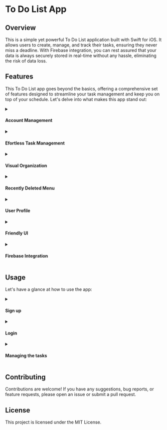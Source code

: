 # To Do List App

## Overview
This is a simple yet powerful To Do List application built with Swift for iOS. It allows users to create, manage, and track their tasks, ensuring they never miss a deadline. With Firebase integration, you can rest assured that your data is always securely stored in real-time without any hassle, eliminating the risk of data loss.

## Features
This To Do List app goes beyond the basics, offering a comprehensive set of features designed to streamline your task management and keep you on top of your schedule. Let's delve into what makes this app stand out:

<details>
<summary><h4><b>Account Management</b></h4></summary>
  Securely create and log in to your account. Your tasks are stored in the cloud and accessible only to you.
</details>

<details>
<summary><h4><b>Efortless Task Management</b></h4></summary>
  <li>Add new tasks with titles, due dates, and times.</li>
  <li>Update existing tasks with new details.</li>
  <li>Delete tasks to declutter your list.</li>
</details>

<details>
<summary><h4><b>Visual Organization</b></h4></summary>
  <li>Separate views for upcoming and expired tasks for clear prioritization.</li>
  <li>Mark tasks as completed for a satisfying sense of accomplishment.</li>
</details>

<details>
<summary><h4><b>Recently Deleted Menu</b></h4></summary>
  <li>Recover accidentally deleted tasks back to the main list before they're gone forever.</li>
  <li>Permanently delete tasks for a clean slate.</li>
  <li>Intuitively permanently delete or recover tasks from "Recently Deleted" menu with a simple swipe action.</li>
</details>

<details>
<summary><h4><b>User Profile</b></h4></summary>
  <li>Have access to your data (name and e-mail, profile picture, member since).</li>
  <li>Log out.</li>
  <li>TBA: Modify your personal information.</li>
</details>

<details>
<summary><h4><b>Friendly UI</b></h4></summary>
  <li>Clean and friendly user interface for a smooth and enjoyable experience.</li>
  <li>Intuitively send tasks into "Recently Deleted" menu with a simple swipe action.</li>
  <li>Intuitively permanently delete or recover tasks from "Recently Deleted" menu with a simple swipe action.</li>
</details>

<details>
<summary><h4><b>Firebase Integration</b></h4></summary>
  <li>Securely stores tasks in the Firebase cloud database for user persistence.</li>
  <li>Ensures tasks are only visible to the logged-in account.</li>
</details>

## Usage

Let's have a glance at how to use the app:

<details>
<summary><h4><b>Sign up</b></h4></summary>
  <li>Create an account by simply pressing the "Create an Account" button.</li>
  <li>Fill the forms with the needed informations and you are ready to go.</li>
</details>

<details>
<summary><h4><b>Login</b></h4></summary>
  <li>If you already have an account, just fill the forms from the Login page with your e-mail and password.</li>
  <li>If you forgot your password, you can reset it by simply pressing the "Forgot your password?" and filling the e-mail in the pop-up. Once done, you will receive an e-mail with the next and final step, typing the new password.</li>
</details>

<details>
<summary><h4><b>Managing the tasks</b></h4></summary>
  <li>Add new tasks by tapping the "+" button and filling in the details.</li>
  <li>Swipe left on a task to delete it.</li>
  <li>Mark tasks as completed by tapping the checkbox.</li>
  <li>Access the recently deleted menu to restore or permanently delete tasks. You can either swipe left to permanently delete the task or swipe right to restore it. You can also delete them all by pressing the "Delete All" button.</li>
</details>

## Contributing

Contributions are welcome! If you have any suggestions, bug reports, or feature requests, please open an issue or submit a pull request.

## License

This project is licensed under the MIT License.
